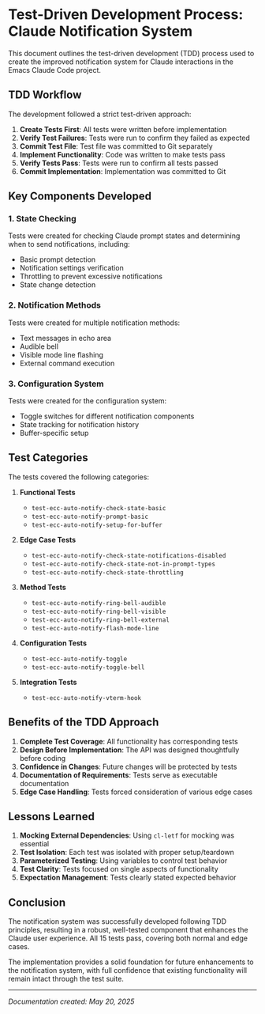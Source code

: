 # Test-Driven Development Process: Claude Notification System

This document outlines the test-driven development (TDD) process used to create the improved notification system for Claude interactions in the Emacs Claude Code project.

## TDD Workflow

The development followed a strict test-driven approach:

1. **Create Tests First**: All tests were written before implementation
2. **Verify Test Failures**: Tests were run to confirm they failed as expected
3. **Commit Test File**: Test file was committed to Git separately
4. **Implement Functionality**: Code was written to make tests pass
5. **Verify Tests Pass**: Tests were run to confirm all tests passed
6. **Commit Implementation**: Implementation was committed to Git

## Key Components Developed

### 1. State Checking
Tests were created for checking Claude prompt states and determining when to send notifications, including:
- Basic prompt detection
- Notification settings verification
- Throttling to prevent excessive notifications
- State change detection

### 2. Notification Methods
Tests were created for multiple notification methods:
- Text messages in echo area
- Audible bell
- Visible mode line flashing
- External command execution

### 3. Configuration System
Tests were created for the configuration system:
- Toggle switches for different notification components
- State tracking for notification history
- Buffer-specific setup

## Test Categories

The tests covered the following categories:

1. **Functional Tests**
   - `test-ecc-auto-notify-check-state-basic`
   - `test-ecc-auto-notify-prompt-basic`
   - `test-ecc-auto-notify-setup-for-buffer`

2. **Edge Case Tests**
   - `test-ecc-auto-notify-check-state-notifications-disabled`
   - `test-ecc-auto-notify-check-state-not-in-prompt-types`
   - `test-ecc-auto-notify-check-state-throttling`

3. **Method Tests**
   - `test-ecc-auto-notify-ring-bell-audible`
   - `test-ecc-auto-notify-ring-bell-visible`
   - `test-ecc-auto-notify-ring-bell-external`
   - `test-ecc-auto-notify-flash-mode-line`

4. **Configuration Tests**
   - `test-ecc-auto-notify-toggle`
   - `test-ecc-auto-notify-toggle-bell`

5. **Integration Tests**
   - `test-ecc-auto-notify-vterm-hook`

## Benefits of the TDD Approach

1. **Complete Test Coverage**: All functionality has corresponding tests
2. **Design Before Implementation**: The API was designed thoughtfully before coding
3. **Confidence in Changes**: Future changes will be protected by tests
4. **Documentation of Requirements**: Tests serve as executable documentation
5. **Edge Case Handling**: Tests forced consideration of various edge cases

## Lessons Learned

1. **Mocking External Dependencies**: Using `cl-letf` for mocking was essential
2. **Test Isolation**: Each test was isolated with proper setup/teardown
3. **Parameterized Testing**: Using variables to control test behavior
4. **Test Clarity**: Tests focused on single aspects of functionality
5. **Expectation Management**: Tests clearly stated expected behavior

## Conclusion

The notification system was successfully developed following TDD principles, resulting in a robust, well-tested component that enhances the Claude user experience. All 15 tests pass, covering both normal and edge cases.

The implementation provides a solid foundation for future enhancements to the notification system, with full confidence that existing functionality will remain intact through the test suite.

---

*Documentation created: May 20, 2025*
